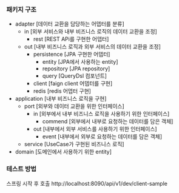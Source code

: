 
### 패키지 구조
- adapter [데이터 교환을 담당하는 어뎁터를 분류]
    - in [외부 서비스와 내부 비즈니스 로직의 데이터 교환을 조정]
        - rest [REST APi를 구현한 어뎁터]
    - out [내부 비즈니스 로직과 외부 서비스의 데이터 교환을 조정]
        - persistence [JPA 구현한 어뎁터]
            - entity [JPA에서 사용하는 entity]
            - repository [JPA repository]
            - query [QueryDsl 컴포넌트]
        - client [faign client 어뎁터를 구현]
        - redis [redis 어뎁터 구현]
- application [내부 비즈니스 로직을 구현]
    - port [외부와 데이터 교환을 위한 인터페이스]
        - in [외부에서 내부 비즈니스 로직을 사용하기 위한 인터페이스]
            - commend [외부에서 내부로 요청하는 데이터를 담은 객체]
        - out [내부에서 외부 서비스를 사용하기 위한 인터페이스]
            - event [내부에서 외부로 요청하는 데이터를 담은 객체]
    - service [UseCase가 구현된 비즈니스 로직]
- domain [도메인에서 사용하기 위한 entity]


### 테스트 방법

스프링 시작 후 호출
http://localhost:8090/api/v1/dev/client-sample 